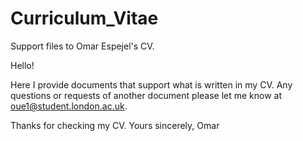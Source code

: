 # Curriculum_Vitae
Support files to Omar Espejel's CV.

Hello!

Here I provide documents that support what is written in my CV. Any questions or requests of another document please let me know at oue1@student.london.ac.uk.

Thanks for checking my CV.
Yours sincerely,
Omar
